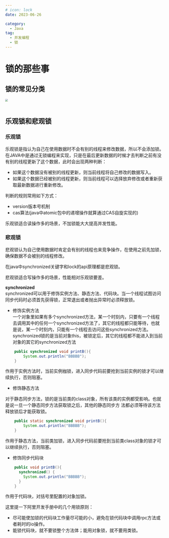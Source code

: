 ```yaml
---
# icon: lock
date: 2023-06-26

category:
  - Java
tag:
  - 并发编程
  - 锁
---
```

# 锁的那些事
## 锁的常见分类
<img src="/images/java/concurrent/lock-1.png"  style="zoom: 50%;margin:0 auto;display:block"/><br/>

## 乐观锁和悲观锁

### 乐观锁 
乐观锁是指认为自己在使用数据时不会有别的线程来修改数据，所以不会添加锁。
在JAVA中是通过无锁编程来实现，只是在最后更新数据的时候才去判断之前有没有别的线程更新了这个数据，此时会出现两种判断：
- 如果这个数据没有被别的线程更新，则当前线程将自己修改的数据写入。
- 如果这个数据已经被别的线程更新，则当前线程可以选择放弃修改或者重新获取最新数据进行重新修改。

判断的规则常用如下方式：
- version版本号机制
- cas算法(java中atomic包中的递增操作就算通过CAS自旋实现的)


乐观锁适合读操作多的场景，不加锁能大大提高并发性能。

### 悲观锁

悲观锁认为自己使用数据时肯定会有别的线程也来竞争操作，在使用之前先加锁，确保数据不会被别的线程修改。  

在java中synchronized关键字和lock的api原理都是悲观锁。  

悲观锁适合写操作多的场景，性能相对乐观锁要差。

**synchronized**  
synchronized可以用于修饰实例方法、静态方法、代码块。当一个线程试图访问同步代码时必须首先获得锁，正常退出或者抛出异常时必须释放锁。  
- 修饰实例方法  
一个对象里如果有多个synchronized方法，某一个时刻内，只要有一个线程去调用其中的任何一个synchronized方法了，其它的线程都只能等待，也就是说，某一个时刻内，只能有一个线程去访问这些synchronized方法。synchronized锁的是当前对象this，被锁定后，其它的线程都不能进入到当前对象的其它的synchronized方法
```java
    public synchronized void printB(){
        System.out.println("BBBBB");
    }

```
作用于实例方法时，当前实例枷锁，进入同步代码前要抢到当前实例的锁才可以继续执行，否则阻塞。

- 修饰静态方法  

对于静态同步方法，锁的是当前类的class对象，所有该类的实例都受影响。也就是说一旦一个静态同步方法获取锁之后，其他的静态同步方
法都必须等待该方法释放锁后才能获取锁。
```java
    public static synchronized void printB(){
        System.out.println("BBBBB");
    }

```
作用于静态方法，当前类加锁，进入同步代码前要抢到当前类class对象的锁才可以继续执行，否则阻塞。

- 修饰同步代码块
```java
    public void printB(){
      synchronized() {
        System.out.println("BBBBB");
      }
    }
```
作用于代码块，对括号里配置的对象加锁。


这里提一下阿里开发手册中的几个用锁原则：  
- 尽可能使加锁的代码块工作量尽可能的小，避免在锁代码块中调用rpc方法或者耗时的io操作。
- 能锁代码块，就不要锁整个方法体；能用对象锁，就不要用类锁。

